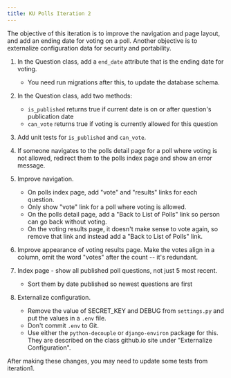```yaml
---
title: KU Polls Iteration 2
---
```


The objective of this iteration is to improve the navigation and page layout,
and add an ending date for voting on a poll.
Another objective is to externalize configuration data for security and portability.

1. In the Question class, add a `end_date` attribute that is the ending date for voting.
   * You need run migrations after this, to update the database schema.

2. In the Question class, add two methods:
   * `is_published` returns true if current date is on or after question's publication date
   * `can_vote` returns true if voting is currently allowed for this question

3. Add unit tests for `is_published` and `can_vote`.

4. If someone navigates to the polls detail page for a poll where voting is not allowed, redirect them to the polls index page and show an error message.

5. Improve navigation.
   * On polls index page, add "vote" and "results" links for each question.
   * Only show "vote" link for a poll where voting is allowed.
   * On the polls detail page, add a "Back to List of Polls" link so person can go back without voting.
   * On the voting results page, it doesn't make sense to vote again, so remove that link and instead add a "Back to List of Polls" link.

6. Improve appearance of voting results page.  Make the votes align in a column, omit the word "votes" after the count -- it's redundant.

7. Index page - show all published poll questions, not just 5 most recent.
   * Sort them by date published so newest questions are first

8. Externalize configuration. 
   * Remove the value of SECRET_KEY and DEBUG from `settings.py` and put the values in a `.env` file.
   * Don't commit `.env` to Git.
   * Use either the `python-decouple` or `django-environ` package for this. They are described on the class github.io site under "Externalize Configuration".

After making these changes, you may need to update some tests from iteration1.
